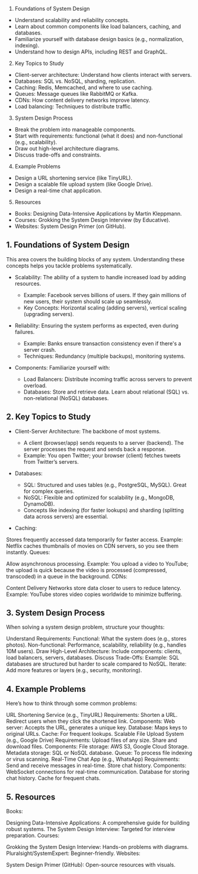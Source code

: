 1. Foundations of System Design
- Understand scalability and reliability concepts.
- Learn about common components like load balancers, caching, and databases.
- Familiarize yourself with database design basics (e.g., normalization, indexing).
- Understand how to design APIs, including REST and GraphQL.
2. Key Topics to Study
- Client-server architecture: Understand how clients interact with servers.
- Databases: SQL vs. NoSQL, sharding, replication.
- Caching: Redis, Memcached, and where to use caching.
- Queues: Message queues like RabbitMQ or Kafka.
- CDNs: How content delivery networks improve latency.
- Load balancing: Techniques to distribute traffic.
3. System Design Process
- Break the problem into manageable components.
- Start with requirements: functional (what it does) and non-functional (e.g., scalability).
- Draw out high-level architecture diagrams.
- Discuss trade-offs and constraints.
4. Example Problems
- Design a URL shortening service (like TinyURL).
- Design a scalable file upload system (like Google Drive).
- Design a real-time chat application.
5. Resources
- Books: Designing Data-Intensive Applications by Martin Kleppmann.
- Courses: Grokking the System Design Interview (by Educative).
- Websites: System Design Primer (on GitHub).






## 1. Foundations of System Design
This area covers the building blocks of any system. Understanding these concepts helps you tackle problems systematically.

- Scalability: The ability of a system to handle increased load by adding resources.

    - Example: Facebook serves billions of users. If they gain millions of new users, their system should scale up seamlessly.
    - Key Concepts: Horizontal scaling (adding servers), vertical scaling (upgrading servers).
- Reliability: Ensuring the system performs as expected, even during failures.

    - Example: Banks ensure transaction consistency even if there's a server crash.
    - Techniques: Redundancy (multiple backups), monitoring systems.
- Components: Familiarize yourself with:

    - Load Balancers: Distribute incoming traffic across servers to prevent overload.
    - Databases: Store and retrieve data. Learn about relational (SQL) vs. non-relational (NoSQL) databases.
## 2. Key Topics to Study
- Client-Server Architecture: The backbone of most systems.

    - A client (browser/app) sends requests to a server (backend). The server processes the request and sends back a response.
    - Example: You open Twitter; your browser (client) fetches tweets from Twitter’s servers.
- Databases:

    - SQL: Structured and uses tables (e.g., PostgreSQL, MySQL). Great for complex queries.
    - NoSQL: Flexible and optimized for scalability (e.g., MongoDB, DynamoDB).
    - Concepts like indexing (for faster lookups) and sharding (splitting data across servers) are essential.
- Caching:

Stores frequently accessed data temporarily for faster access.
Example: Netflix caches thumbnails of movies on CDN servers, so you see them instantly.
Queues:

Allow asynchronous processing.
Example: You upload a video to YouTube; the upload is quick because the video is processed (compressed, transcoded) in a queue in the background.
CDNs:

Content Delivery Networks store data closer to users to reduce latency.
Example: YouTube stores video copies worldwide to minimize buffering.
## 3. System Design Process
When solving a system design problem, structure your thoughts:

Understand Requirements:
Functional: What the system does (e.g., stores photos).
Non-functional: Performance, scalability, reliability (e.g., handles 10M users).
Draw High-Level Architecture:
Include components: clients, load balancers, servers, databases.
Discuss Trade-Offs:
Example: SQL databases are structured but harder to scale compared to NoSQL.
Iterate:
Add more features or layers (e.g., security, monitoring).
## 4. Example Problems
Here’s how to think through some common problems:

URL Shortening Service (e.g., TinyURL)
Requirements:
Shorten a URL.
Redirect users when they click the shortened link.
Components:
Web server: Accepts the URL, generates a unique key.
Database: Maps keys to original URLs.
Cache: For frequent lookups.
Scalable File Upload System (e.g., Google Drive)
Requirements:
Upload files of any size.
Share and download files.
Components:
File storage: AWS S3, Google Cloud Storage.
Metadata storage: SQL or NoSQL database.
Queue: To process file indexing or virus scanning.
Real-Time Chat App (e.g., WhatsApp)
Requirements:
Send and receive messages in real-time.
Store chat history.
Components:
WebSocket connections for real-time communication.
Database for storing chat history.
Cache for frequent chats.
## 5. Resources
Books:

Designing Data-Intensive Applications: A comprehensive guide for building robust systems.
The System Design Interview: Targeted for interview preparation.
Courses:

Grokking the System Design Interview: Hands-on problems with diagrams.
Pluralsight/SystemExpert: Beginner-friendly.
Websites:

System Design Primer (GitHub): Open-source resources with visuals.



